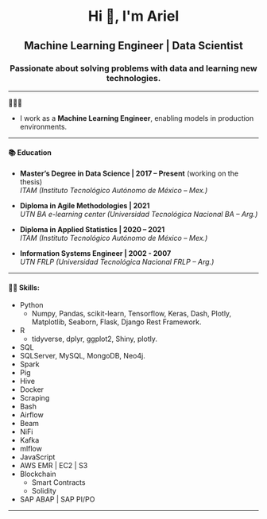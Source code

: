 <h1 align="center">Hi 👋, I'm Ariel</h1>
<h2 align="center">Machine Learning Engineer | Data Scientist</h2>


<h3 align="center">Passionate about solving problems with data and learning new technologies.</h3>


---   

👨🏻‍💻  

+ I work as a **Machine Learning Engineer**, enabling models in production environments.

---  

#### 📚 Education

+ **Master’s Degree in Data Science | 2017 – Present** (working on the thesis)   
*ITAM (Instituto Tecnológico Autónomo de México – Mex.)*

+ **Diploma in Agile Methodologies | 2021**  
*UTN BA e-learning center (Universidad Tecnológica Nacional BA – Arg.)*

+ **Diploma in Applied Statistics | 2020 – 2021**  
*ITAM (Instituto Tecnológico Autónomo de México – Mex.)*  

+ **Information Systems Engineer | 2002 - 2007**  
*UTN FRLP (Universidad Tecnológica Nacional FRLP – Arg.)*  

---  

#### 🥷🏻 Skills:

* Python 
	* Numpy, Pandas, scikit-learn, Tensorflow, Keras, Dash, Plotly, Matplotlib, Seaborn, Flask, Django Rest Framework.   
* R 
	* tidyverse, dplyr, ggplot2, Shiny, plotly.
* SQL   
* SQLServer, MySQL, MongoDB, Neo4j.  
* Spark  
* Pig  
* Hive  
* Docker  
* Scraping  
* Bash  
* Airflow  
* Beam  
* NiFi  
* Kafka  
* mlflow
* JavaScript  
* AWS EMR | EC2 | S3  
* Blockchain
	* Smart Contracts
	* Solidity
* SAP ABAP | SAP PI/PO  

---  

